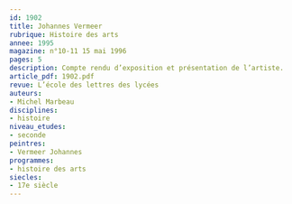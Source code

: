 ```yaml
---
id: 1902
title: Johannes Vermeer
rubrique: Histoire des arts
annee: 1995
magazine: n°10-11 15 mai 1996
pages: 5
description: Compte rendu d’exposition et présentation de l’artiste.
article_pdf: 1902.pdf
revue: L’école des lettres des lycées
auteurs:
- Michel Marbeau
disciplines:
- histoire
niveau_etudes:
- seconde
peintres:
- Vermeer Johannes
programmes:
- histoire des arts
siecles:
- 17e siècle
---
```

